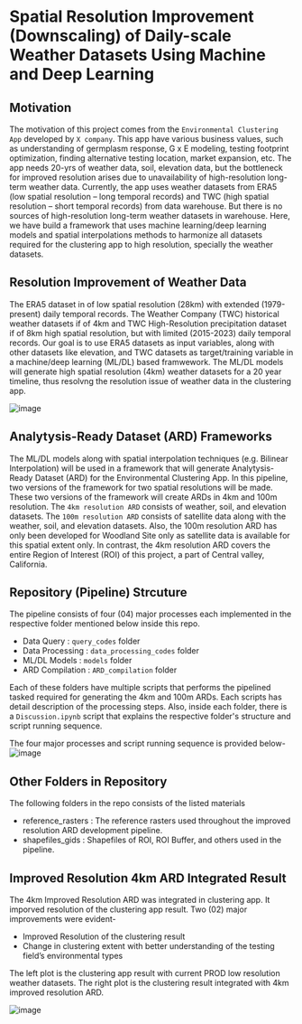 # Spatial Resolution Improvement (Downscaling) of Daily-scale Weather Datasets Using Machine and Deep Learning 

## Motivation
The motivation of  this project comes from the `Environmental Clustering App` developed by `X company`. This app have various business values, such as understanding of germplasm response, G x E modeling, testing footprint optimization, finding alternative testing location, market expansion, etc. The app needs 20-yrs of weather data, soil, elevation data, but the bottleneck for improved resolution arises due to unavailability of high-resolution long-term weather data. Currently, the app uses weather datasets from ERA5 (low spatial resolution – long temporal records) and TWC (high spatial resolution – short temporal records) from data warehouse. But there is no sources of high-resolution long-term weather datasets in warehouse. Here, we have build a framework that uses machine learning/deep learning models and spatial interpolations methods to harmonize all datasets required for the clustering app to high resolution, specially the weather datasets.

## Resolution Improvement of Weather Data
The ERA5 dataset in of low spatial resolution (28km) with extended (1979-present) daily temporal records. The Weather Company (TWC) historical weather datasets if of 4km and TWC High-Resolution precipitation dataset if of 8km high spatial resolution, but with limited (2015-2023) daily temporal records. Our goal is to use ERA5 datasets as input variables, along with other datasets like elevation, and TWC datasets as target/training variable in a machine/deep learning (ML/DL) based framwework. The ML/DL models will generate high spatial resolution (4km) weather datasets for a 20 year timeline, thus resolvng the resolution issue of weather data in the clustering app. 

![image](https://github.com/mdfahimhasan/data-pipeline-env-model/assets/77580408/9beb1aee-1772-4cf8-8e52-9a89026cda69)

## Analytysis-Ready Dataset (ARD) Frameworks
The ML/DL models along with spatial interpolation techniques (e.g. Bilinear Interpolation) will be used in a framework that will generate Analytysis-Ready Dataset (ARD) for the Environmental Clustering App. In this pipeline, two versions of the framework for two spatial resolutions will be made. These two versions of the framework will create ARDs in 4km and 100m resolution. The `4km resolution ARD` consists of weather, soil, and elevation datasets. The `100m resolution ARD` consists of satellite data along with the weather, soil, and elevation datasets. Also, the 100m resolution ARD has only been developed for Woodland Site only as satellite data is available for this spatial extent only. In contrast, the 4km resolution ARD covers the entire Region of Interest (ROI) of this project, a part of Central valley, California.

## Repository (Pipeline) Strcuture
The pipeline consists of four (04) major processes each implemented in the respective folder mentioned below inside this repo.
   - Data Query : `query_codes` folder
   - Data Processing : `data_processing_codes` folder
   - ML/DL Models : `models` folder
   - ARD Compilation : `ARD_compilation` folder

Each of these folders have multiple scripts that performs the pipelined tasked required for generating the 4km and 100m ARDs. Each scripts has detail description of the processing steps. Also, inside each folder, there is a `Discussion.ipynb` script that explains the respective folder's structure and script running sequence. 

The four major processes and script running sequence is provided below-
![image](https://github.com/mdfahimhasan/data-pipeline-env-model/assets/77580408/3eb50b7b-ac4d-405c-a74f-30cf7226a9be)


## Other Folders in Repository
The following folders in the repo consists of the listed materials
- reference_rasters : The reference rasters used throughout the improved resolution ARD development pipeline.
- shapefiles_gids : Shapefiles of ROI, ROI Buffer, and others used in the pipeline.


## Improved Resolution 4km ARD Integrated Result
The 4km Improved Resolution ARD was integrated in clustering app. It imporved resolution of the clustering app result. Two (02) major improvements were evident-
- Improved Resolution of the clustering result
- Change in clustering extent with better understanding of the testing field’s environmental types

The left plot is the clustering app result with current PROD low resolution weather datasets. The right plot is the clustering result integrated with 4km improved resolution ARD.

![image](https://github.com/mdfahimhasan/data-pipeline-env-model/assets/77580408/974d1925-050c-4165-ae3a-a887fbe3f25f)






